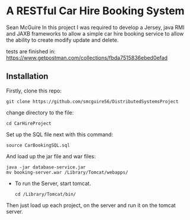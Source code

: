 # A RESTful Car Hire Booking System
Sean McGuire
In this project I was required to develop a Jersey, java RMI  and JAXB frameworks to allow a simple car hire booking service to allow the ability to create modify update and delete.

tests are finished in:
https://www.getpostman.com/collections/fbda7515836ebed0efad 


## Installation 
Firstly, clone this repo:

  ```
  git clone https://github.com/smcguire56/DistributedSystemsProject
  ```
 
 change directory to the file:

  ```
  cd CarHireProject
  ```

Set up the SQL file next with this command:  
  ````
  source CarBookingSQL.sql
  ````

And load up the jar file and war files:
  ````
  java -jar database-service.jar
  mv booking-server.war /Library/Tomcat/webapps/
  ````
* To run the Server, start tomcat. 
  ````
  cd /Library/Tomcat/bin/
  ````
  
Then just load up each project, on the server and run it on the tomcat server.



  
